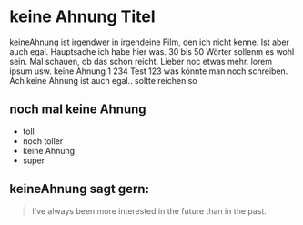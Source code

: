 # keine Ahnung Titel

keineAhnung ist irgendwer in irgendeine Film, den ich nicht kenne. Ist aber auch egal. Hauptsache ich habe hier was. 30 bis 50 Wörter sollenm
es wohl sein. Mal schauen, ob das schon reicht. Lieber noc etwas mehr. lorem ipsum usw. keine Ahnung 1 234 Test 123
was könnte man noch schreiben. Ach keine Ahnung ist auch egal.. soltte reichen so

## noch mal keine Ahnung

* toll
* noch toller
* keine Ahnung
* super

## keineAhnung sagt gern: 

> I’ve always been more interested
> in the future than in the past.
